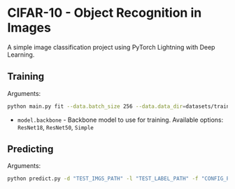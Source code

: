# CIFAR-10 - Object Recognition in Images
A simple image classification project using PyTorch Lightning with Deep Learning.


## Training
Arguments:
```bash
python main.py fit --data.batch_size 256 --data.data_dir=datasets/train --data.label_path=datasets/trainLabels.csv --model.backbone ResNet50 --trainer.callbacks+=LearningRateMonitor --trainer.callbacks.logging_interval=step --trainer.max_epochs 100 --model.lr 6e-2 --model.weight_decay 1e-4 --model.momentum 0.9
```

* `model.backbone` - Backbone model to use for training. Available options: `ResNet18`, `ResNet50`, `Simple`

## Predicting
Arguments:
```bash
python predict.py -d "TEST_IMGS_PATH" -l "TEST_LABEL_PATH" -f "CONFIG_PATH" -c "CHECKPOINT_PATH"
```